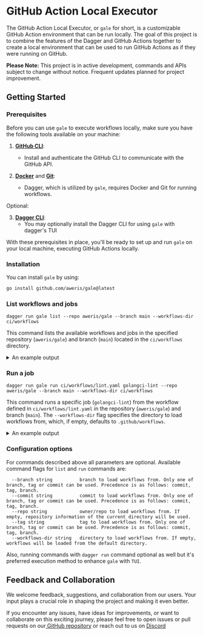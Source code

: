 # GitHub Action Local Executor

The GitHub Action Local Executor, or `gale` for short, is a customizable GitHub Action environment that can be run locally.
The goal of this project is to combine the features of the Dagger and GitHub Actions together to create a local
environment that can be used to run GitHub Actions as if they were running on GitHub.

**Please Note:** This project is in active development, commands and APIs subject to change without notice. Frequent updates planned for project improvement.

## Getting Started

### Prerequisites

Before you can use `gale` to execute workflows locally, make sure you have the following tools available on your machine:

1. **[GitHub CLI](https://docs.github.com/en/github-cli/github-cli/quickstart)**:
    - Install and authenticate the GitHub CLI to communicate with the GitHub API.

2. **[Docker](https://www.docker.com/)** and **[Git](https://git-scm.com/book/en/v2/Getting-Started-Installing-Git)**:
    - Dagger, which is utilized by `gale`, requires Docker and Git for running workflows.

Optional:

3. **[Dagger CLI](https://docs.dagger.io/cli/465058/install)**:
    - You may optionally install the Dagger CLI for using `gale` with dagger's TUI

With these prerequisites in place, you'll be ready to set up and run `gale` on your local machine, executing GitHub Actions locally.


### Installation

You can install `gale` by using:

```bash
go install github.com/aweris/gale@latest
```

### List workflows and jobs

```bash!
dagger run gale list --repo aweris/gale --branch main --workflows-dir ci/workflows
```

This command lists the available workflows and jobs in the specified repository (`aweris/gale`) and branch (`main`) located in the `ci/workflows` directory.

<details>
<summary>An example output</summary>

```bash!
➜ dagger run gale list --repo aweris/gale
█ [0.81s] gale list --repo aweris/gale
┃ Workflow: .github/workflows/conventional-label.yaml
┃ Jobs:
┃  - check-for-conventional-release-labels
┃
┃ Workflow: example-gha-run-gale (path: .github/workflows/example-gha-run-gale.yaml)
┃ Jobs:
┃  - run-gale
┃
┃ Workflow: example-golangci-lint (path: .github/workflows/example-golangci-lint.yaml)
┃ Jobs:
┃  - golangci-lint
┃
┃ Workflow: .github/workflows/lint.yaml
┃ Jobs:
┃  - golangci-lint
┃
┃ Workflow: .github/workflows/release-main.yaml
┃ Jobs:
┃  - artifact-service
┃
┃ Workflow: .github/workflows/release-tag.yaml
┃ Jobs:
┃  - gale
┃  - artifact-service
┃
┃ Workflow: .github/workflows/stacked-prs.yaml
┃ Jobs:
┃  - check-for-stacked-prs
█ [0.42s] git://github.com/aweris/gale#main
┃ bfa7fcabc6e9c5a787352dead50579694ded0bfb    refs/heads/main
┻
• Engine: 9224cd98dcf2
• Duration: 808ms
```

</details>

### Run a job

```bash!
dagger run gale run ci/workflows/lint.yaml golangci-lint --repo aweris/gale --branch main --workflows-dir ci/workflows
```

This command runs a specific job (`golangci-lint`) from the workflow defined in `ci/workflows/lint.yaml` in the repository (`aweris/gale`) and branch (`main`). The `--workflows-dir` flag specifies the directory to load workflows from, which, if empty, defaults to `.github/workflows`.

<details>
<summary>An example output</summary>

```bash
➜  gale run ci/workflows/lint.yaml golangci-lint --workflows-dir ci/workflows
3: resolve image config for ghcr.io/aweris/gale/tools/ghx:main
3: > in from ghcr.io/aweris/gale/tools/ghx:main
3: resolve image config for ghcr.io/aweris/gale/tools/ghx:main DONE

5: pull ghcr.io/aweris/gale/tools/ghx:main
5: > in from ghcr.io/aweris/gale/tools/ghx:main
5: resolve ghcr.io/aweris/gale/tools/ghx:main@sha256:c5aa62ac90f1ba7196efa1d4ee262b710fedc7edf92e001b21e102328f318e6f
5: resolve ghcr.io/aweris/gale/tools/ghx:main@sha256:c5aa62ac90f1ba7196efa1d4ee262b710fedc7edf92e001b21e102328f318e6f [0.01s]
5: pull ghcr.io/aweris/gale/tools/ghx:main DONE

5: pull ghcr.io/aweris/gale/tools/ghx:main CACHED
5: > in from ghcr.io/aweris/gale/tools/ghx:main
5: pull ghcr.io/aweris/gale/tools/ghx:main CACHED

10: upload /Users/aweris/development/workspaces/github.com/aweris/gale DONE
10: > in host.directory /Users/aweris/development/workspaces/github.com/aweris/gale
10: upload /Users/aweris/development/workspaces/github.com/aweris/gale DONE

10: upload /Users/aweris/development/workspaces/github.com/aweris/gale
10: > in host.directory /Users/aweris/development/workspaces/github.com/aweris/gale
10: transferring /Users/aweris/development/workspaces/github.com/aweris/gale:
10: transferring /Users/aweris/development/workspaces/github.com/aweris/gale: 29.68MiB [0.69s]
10: upload /Users/aweris/development/workspaces/github.com/aweris/gale DONE

9: copy /Users/aweris/development/workspaces/github.com/aweris/gale CACHED
9: > in host.directory /Users/aweris/development/workspaces/github.com/aweris/gale
9: copy /Users/aweris/development/workspaces/github.com/aweris/gale CACHED

3: resolve image config for ghcr.io/aweris/gale/tools/ghx:main
3: > in from ghcr.io/aweris/gale/tools/ghx:main
3: resolve image config for ghcr.io/aweris/gale/tools/ghx:main DONE

28: resolve image config for ghcr.io/catthehacker/ubuntu:act-22.04
28: > in Runner Base Image > from ghcr.io/catthehacker/ubuntu:act-22.04
28: resolve image config for ghcr.io/catthehacker/ubuntu:act-22.04 DONE

59: mkdir / DONE
59: > in Runner Base Image
59: mkdir / DONE

62: pull ghcr.io/catthehacker/ubuntu:act-22.04
62: > in Runner Base Image > from ghcr.io/catthehacker/ubuntu:act-22.04
62: > in Runner Base Image
62: ...

59: mkdir / CACHED
59: > in Runner Base Image
59: mkdir / CACHED

58: mkfile /job_run.json
58: > in Runner Base Image
58: ...

62: pull ghcr.io/catthehacker/ubuntu:act-22.04 DONE
62: > in Runner Base Image > from ghcr.io/catthehacker/ubuntu:act-22.04
62: > in Runner Base Image
62: resolve ghcr.io/catthehacker/ubuntu:act-22.04@sha256:54d34d7d138215739f4833f0ad08c65d737b5374bf74dec064904efc13b993f1 [0.01s]
62: pull ghcr.io/catthehacker/ubuntu:act-22.04 DONE

58: mkfile /job_run.json DONE
58: > in Runner Base Image
58: mkfile /job_run.json DONE

61: copy /ghx /usr/local/bin/ghx CACHED
61: > in Runner Base Image
61: copy /ghx /usr/local/bin/ghx CACHED

60: merge (pull ghcr.io/catthehacker/ubuntu:act-22.04, copy /ghx /usr/local/bin/ghx) CACHED
60: > in Runner Base Image
60: merge (pull ghcr.io/catthehacker/ubuntu:act-22.04, copy /ghx /usr/local/bin/ghx) CACHED

57: copy / /home/runner/_temp/ghx/runs/e17a9fe5-42a4-4d0d-82cb-7787c7002b2e
57: > in Runner Base Image
57: copy / /home/runner/_temp/ghx/runs/e17a9fe5-42a4-4d0d-82cb-7787c7002b2e DONE

56: merge (merge (pull ghcr.io/catthehacker/ubuntu:act-22.04, copy /ghx /usr/local/bin/ghx), copy / /home/runner/_temp/ghx/runs/e17a9fe5-42a4-4d0d-82cb-7787c7002b2e)
56: > in Runner Base Image
56: merge (merge (pull ghcr.io/catthehacker/ubuntu:act-22.04, copy /ghx /usr/local/bin/ghx), copy / /home/runner/_temp/ghx/runs/e17a9fe5-42a4-4d0d-82cb-7787c7002b2e) DONE

56: merge (merge (pull ghcr.io/catthehacker/ubuntu:act-22.04, copy /ghx /usr/local/bin/ghx), copy / /home/runner/_temp/ghx/runs/e17a9fe5-42a4-4d0d-82cb-7787c7002b2e)
56: > in Runner Base Image
56: merging
56: merging [0.01s]
56: merge (merge (pull ghcr.io/catthehacker/ubuntu:act-22.04, copy /ghx /usr/local/bin/ghx), copy / /home/runner/_temp/ghx/runs/e17a9fe5-42a4-4d0d-82cb-7787c7002b2e) DONE

54: exec /usr/local/bin/ghx run e17a9fe5-42a4-4d0d-82cb-7787c7002b2e
54: > in Runner Base Image
54: [1.22s] golangci-lint
54: [1.36s] ┏
54: [1.36s] ┃ Set up job
54: [1.36s] ┃ ┏
54: [1.36s] ┃ ┃ Download action repository 'actions/checkout@v3'
54: [1.49s] ┃ ┃ Download action repository 'actions/setup-go@v4'
54: [1.49s] ┃ ┃ Download action repository 'golangci/golangci-lint-action@v3'
54: [1.49s] ┃ ┃ Complete job name: golangci-lint
54: [1.54s] ┃ ┗
54: [1.54s] ┃ Checkout
54: [1.54s] ┃ ┏
54: [1.54s] ┃ ┃ [add-matcher] /home/runner/_temp/ghx/actions/actions/checkout@v3/dist/problem-matcher.json
54: [1.54s] ┃ ┃ Syncing repository: aweris/gale
54: [1.54s] ┃ ┃ Getting Git version info
54: [1.54s] ┃ ┃ ┏
54: [1.54s] ┃ ┃ ┃ Working directory is '/home/runner/work/gale/gale'
54: [1.55s] ┃ ┃ ┃ [command]/usr/bin/git version
54: [1.55s] ┃ ┃ ┃ git version 2.41.0
54: [1.55s] ┃ ┃ ┗
54: [1.55s] ┃ ┃ ...
54: [1.63s] ┃ ┃ Deleting the contents of '/home/runner/work/gale/gale'
54: [1.63s] ┃ ┃ Initializing the repository
54: [1.64s] ┃ ┃ ┏
54: [1.64s] ┃ ┃ ┃ ...
54: [1.64s] ┃ ┃ ┗
54: [1.64s] ┃ ┃ Disabling automatic garbage collection
54: [1.65s] ┃ ┃ ┏
54: [1.65s] ┃ ┃ ┃ [command]/usr/bin/git config --local gc.auto 0
54: [1.65s] ┃ ┃ ┗
54: [1.65s] ┃ ┃ Setting up auth
54: [1.65s] ┃ ┃ ┏
54: [1.65s] ┃ ┃ ┃ ...
54: [1.70s] ┃ ┃ ┗
54: [1.70s] ┃ ┃ Determining the default branch
54: [2.02s] ┃ ┃ ┏
54: [2.02s] ┃ ┃ ┃ Retrieving the default branch name
54: [2.02s] ┃ ┃ ┃ Default branch 'main'
54: [2.02s] ┃ ┃ ┗
54: [2.02s] ┃ ┃ Fetching the repository
54: [2.67s] ┃ ┃ ┏
54: [2.67s] ┃ ┃ ┃ ...
54: [2.92s] ┃ ┃ ┗
54: [2.92s] ┃ ┃ Determining the checkout info
54: [2.92s] ┃ ┃ ┏
54: [2.92s] ┃ ┃ ┗
54: [2.92s] ┃ ┃ Checking out the ref
54: [2.93s] ┃ ┃ ┏
54: [2.93s] ┃ ┃ ┃ [command]/usr/bin/git checkout --progress --force -B main refs/remotes/origin/main
54: [2.93s] ┃ ┃ ┃ Switched to a new branch 'main'
54: [2.93s] ┃ ┃ ┃ branch 'main' set up to track 'origin/main'.
54: [2.94s] ┃ ┃ ┗
54: [2.94s] ┃ ┃ [command]/usr/bin/git log -1 --format='%H'
54: [2.95s] ┃ ┃ 'bfa7fcabc6e9c5a787352dead50579694ded0bfb'
54: [3.02s] ┃ ┗
54: [3.02s] ┃ Setup Go
54: [3.02s] ┃ ┏
54: [3.63s] ┃ ┃ Setup go version spec 1.20
54: [3.65s] ┃ ┃ Attempting to download 1.20...
54: [4.93s] ┃ ┃ matching 1.20...
54: [4.93s] ┃ ┃ Not found in manifest.  Falling back to download directly from Go
54: [8.31s] ┃ ┃ Install from dist
54: [8.31s] ┃ ┃ Acquiring go1.20.6 from https://storage.googleapis.com/golang/go1.20.6.linux-arm64.tar.gz
54: [9.67s] ┃ ┃ Extracting Go...
54: [9.67s] ┃ ┃ [command]/usr/bin/tar xz --warning=no-unknown-keyword --overwrite -C /home/runner/_temp/73e38a8c-8a5d-4ba8-9dd5-88df757ca10e -f /home/runner/_temp/0d047768-bc01-413f-b5ed-2034257809c9
54: [9.67s] ┃ ┃ Successfully extracted go to /home/runner/_temp/73e38a8c-8a5d-4ba8-9dd5-88df757ca10e
54: [13.2s] ┃ ┃ Adding to the cache ...
54: [13.2s] ┃ ┃ Successfully cached go to /opt/hostedtoolcache/go/1.20.6/arm64
54: [13.2s] ┃ ┃ Added go to the path
54: [13.2s] ┃ ┃ Successfully set up Go version 1.20
54: [13.2s] ┃ ┃ [warn] The runner was not able to contact the cache service. Caching will be skipped
54: [13.2s] ┃ ┃ [add-matcher] /home/runner/_temp/ghx/actions/actions/setup-go@v4/matchers.json
54: [13.2s] ┃ ┃ go version go1.20.6 linux/arm64
54: [13.2s] ┃ ┃
54: [13.2s] ┃ ┃ go env
54: [13.2s] ┃ ┃ ┏
54: [13.2s] ┃ ┃ ┃ ...
54: [13.3s] ┃ ┃ ┗
54: [13.3s] ┃ ┗
54: [13.3s] ┃ golangci-lint
54: [13.3s] ┃ ┏
54: [13.3s] ┃ ┃ prepare environment
54: [13.3s] ┃ ┃ ┏
54: [13.3s] ┃ ┃ ┃ ...
54: [14.2s] ┃ ┃ ┗
54: [22.4s] ┃ ┃ run golangci-lint
54: [22.4s] ┃ ┃ ┏
54: [22.4s] ┃ ┃ ┃ Running [/root/golangci-lint-1.53.3-linux-arm64/golangci-lint run --out-format=github-actions] in [] ...
54: [22.4s] ┃ ┃ ┃ golangci-lint found no issues
54: [22.4s] ┃ ┃ ┃ Ran golangci-lint in 8212ms
54: [22.5s] ┃ ┃ ┗
54: [22.5s] ┃ ┗
54: [22.7s] ┃ Complete job
54: [22.7s] ┃ ┏
54: [22.7s] ┃ ┃ Complete job name: golangci-lint conclusion=success
54: [22.7s] ┃ ┗
54: [22.7s] ┗
54: exec /usr/local/bin/ghx run e17a9fe5-42a4-4d0d-82cb-7787c7002b2e DONE
```

</details>

### Configuration options

For commands described above all parameters are optional. Available command flags for `list` and `run` commands are:
```
  --branch string          branch to load workflows from. Only one of branch, tag or commit can be used. Precedence is as follows: commit, tag, branch.
  --commit string          commit to load workflows from. Only one of branch, tag or commit can be used. Precedence is as follows: commit, tag, branch.
  --repo string            owner/repo to load workflows from. If empty, repository information of the current directory will be used.
  --tag string             tag to load workflows from. Only one of branch, tag or commit can be used. Precedence is as follows: commit, tag, branch.
  --workflows-dir string   directory to load workflows from. If empty, workflows will be loaded from the default directory.
```

Also, running commands with `dagger run` command optional as well but it's preferred execution method to enhance `gale` with `TUI`.

## Feedback and Collaboration

We welcome feedback, suggestions, and collaboration from our users. Your input plays a crucial role in shaping the project and making it even better.

If you encounter any issues, have ideas for improvements, or want to collaborate on this exciting journey, please  feel free to open issues or pull requests on our[ GitHub repository](https://github.com/aweris/gale) or reach out to us on [Discord](https://discord.com/channels/707636530424053791/1117139064274034809)